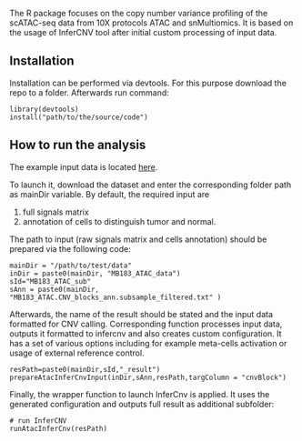 The R package focuses on the copy number variance profiling of the scATAC-seq data from 10X protocols ATAC and snMultiomics. 
It is based on the usage of InferCNV tool after initial custom processing of input data. 

## Installation ##

Installation can be performed via devtools. For this purpose download the repo to a folder. 
Afterwards run command: 

```
library(devtools)
install("path/to/the/source/code")
```

## How to run the analysis ##

The example input data is located [here](https://drive.google.com/drive/folders/1okTZxc4yeuv1U2BsSEEccn1tng-sLqu7?usp=drive_link). 

To launch it, download the dataset and enter the corresponding folder path as mainDir variable. 
By default, the required input are 
1) full signals matrix 
2) annotation of cells to distinguish tumor and normal.   

The path to input (raw signals matrix and cells annotation) should be prepared via the following code: 

```
mainDir = "/path/to/test/data"
inDir = paste0(mainDir, "MB183_ATAC_data")
sId="MB183_ATAC_sub"
sAnn = paste0(mainDir, "MB183_ATAC.CNV_blocks_ann.subsample_filtered.txt" )
```

Afterwards, the name of the result should be stated and the input data formatted for CNV calling. 
Corresponding function processes input data, outputs it formatted to infercnv and also creates custom configuration.
It has a set of various options including for example meta-cells activation or usage of external reference control. 

```
resPath=paste0(mainDir,sId,"_result")
prepareAtacInferCnvInput(inDir,sAnn,resPath,targColumn = "cnvBlock")
```

Finally, the wrapper function to launch InferCnv is applied. It uses the generated configuration and outputs full result as additional subfolder:
```
# run InferCNV
runAtacInferCnv(resPath)

```






